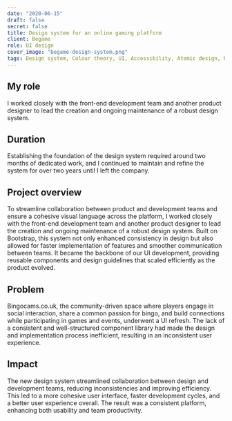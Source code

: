 ```yaml
---
date: "2020-06-15"
draft: false
secret: false
title: Design system for an online gaming platform
client: Begame
role: UI design
cover_image: "begame-design-system.png"
tags: Design system, Colour theory, UI, Accessibility, Atomic design, Responsive design, Bootstrap,  Sketch, Zeplin, Abstract
---
```


## My role
I worked closely with the front-end development team and another product designer to lead the creation and ongoing maintenance of a robust design system.

## Duration
Establishing the foundation of the design system required around two months of dedicated work, and I continued to maintain and refine the system for over two years until I left the company.

## Project overview
To streamline collaboration between product and development teams and ensure a cohesive visual language across the platform, I worked closely with the front-end development team and another product designer to lead the creation and ongoing maintenance of a robust design system. Built on Bootstrap, this system not only enhanced consistency in design but also allowed for faster implementation of features and smoother communication between teams. It became the backbone of our UI development, providing reusable components and design guidelines that scaled efficiently as the product evolved.

## Problem
Bingocams.co.uk, the community-driven space where players engage in social interaction, share a common passion for bingo, and build connections while participating in games and events, underwent a UI refresh. The lack of a consistent and well-structured component library had made the design and implementation process inefficient, resulting in an inconsistent user experience.

## Impact
The new design system streamlined collaboration between design and development teams, reducing inconsistencies and improving efficiency. This led to a more cohesive user interface, faster development cycles, and a better user experience overall. The result was a consistent platform, enhancing both usability and team productivity.